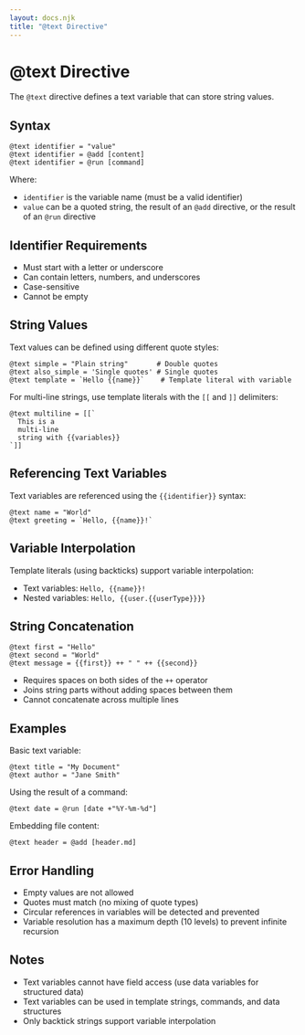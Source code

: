```yaml
---
layout: docs.njk
title: "@text Directive"
---
```


# @text Directive

The `@text` directive defines a text variable that can store string values.

## Syntax

```mlld
@text identifier = "value"
@text identifier = @add [content]
@text identifier = @run [command]
```

Where:
- `identifier` is the variable name (must be a valid identifier)
- `value` can be a quoted string, the result of an `@add` directive, or the result of an `@run` directive

## Identifier Requirements

- Must start with a letter or underscore
- Can contain letters, numbers, and underscores
- Case-sensitive
- Cannot be empty

## String Values

Text values can be defined using different quote styles:

```mlld
@text simple = "Plain string"       # Double quotes
@text also_simple = 'Single quotes' # Single quotes
@text template = `Hello {{name}}`    # Template literal with variable
```

For multi-line strings, use template literals with the `[[` and `]]` delimiters:

```mlld
@text multiline = [[`
  This is a
  multi-line
  string with {{variables}}
`]]
```

## Referencing Text Variables

Text variables are referenced using the `{{identifier}}` syntax:

```mlld
@text name = "World"
@text greeting = `Hello, {{name}}!`
```

## Variable Interpolation

Template literals (using backticks) support variable interpolation:

- Text variables: `Hello, {{name}}!`
- Nested variables: `Hello, {{user.{{userType}}}}`

## String Concatenation

```mlld
@text first = "Hello"
@text second = "World"
@text message = {{first}} ++ " " ++ {{second}}
```

- Requires spaces on both sides of the `++` operator
- Joins string parts without adding spaces between them
- Cannot concatenate across multiple lines

## Examples

Basic text variable:
```mlld
@text title = "My Document"
@text author = "Jane Smith"
```

Using the result of a command:
```mlld
@text date = @run [date +"%Y-%m-%d"]
```

Embedding file content:
```mlld
@text header = @add [header.md]
```

## Error Handling

- Empty values are not allowed
- Quotes must match (no mixing of quote types)
- Circular references in variables will be detected and prevented
- Variable resolution has a maximum depth (10 levels) to prevent infinite recursion

## Notes

- Text variables cannot have field access (use data variables for structured data)
- Text variables can be used in template strings, commands, and data structures
- Only backtick strings support variable interpolation
